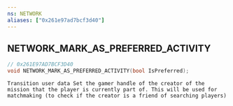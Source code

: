 ```yaml
---
ns: NETWORK
aliases: ["0x261e97ad7bcf3d40"]
---
```

## NETWORK_MARK_AS_PREFERRED_ACTIVITY

```c
// 0x261E97AD7BCF3D40
void NETWORK_MARK_AS_PREFERRED_ACTIVITY(bool IsPreferred);
```

```
Transition user data Set the gamer handle of the creator of the mission that the player is currently part of. This will be used for matchmaking (to check if the creator is a friend of searching players)
```
